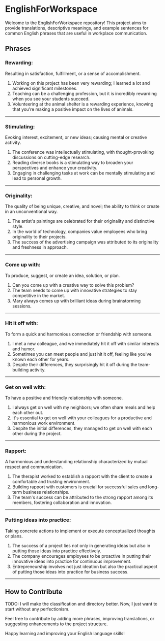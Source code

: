 # EnglishForWorkspace

Welcome to the EnglishForWorkspace repository! This project aims to provide translations, descriptive meanings, and example sentences for common English phrases that are useful in workplace communication.

## Phrases

### Rewarding:

  Resulting in satisfaction, fulfillment, or a sense of accomplishment.
 
  1. Working on this project has been very rewarding; I learned a lot and achieved significant milestones.
  2. Teaching can be a challenging profession, but it is incredibly rewarding when you see your students succeed.
  3. Volunteering at the animal shelter is a rewarding experience, knowing that you're making a positive impact on the lives of animals.
---

### Stimulating:
 
  Evoking interest, excitement, or new ideas; causing mental or creative activity.
 
  1. The conference was intellectually stimulating, with thought-provoking discussions on cutting-edge research.
  2. Reading diverse books is a stimulating way to broaden your perspectives and enhance your creativity.
  3. Engaging in challenging tasks at work can be mentally stimulating and lead to personal growth.
---

### Originality:

  The quality of being unique, creative, and novel; the ability to think or create in an unconventional way.
 
  1. The artist's paintings are celebrated for their originality and distinctive style.
  2. In the world of technology, companies value employees who bring originality to their projects.
  3. The success of the advertising campaign was attributed to its originality and freshness in approach.
---

### Come up with:
 
  To produce, suggest, or create an idea, solution, or plan.
 
  1. Can you come up with a creative way to solve this problem?
  2. The team needs to come up with innovative strategies to stay competitive in the market.
  3. Mary always comes up with brilliant ideas during brainstorming sessions.
---

### Hit it off with:

  To form a quick and harmonious connection or friendship with someone.
 
  1. I met a new colleague, and we immediately hit it off with similar interests and humor.
  2. Sometimes you can meet people and just hit it off, feeling like you've known each other for years.
  3. Despite their differences, they surprisingly hit it off during the team-building activity.
---

### Get on well with:

  To have a positive and friendly relationship with someone.
 
  1. I always get on well with my neighbors; we often share meals and help each other out.
  2. It's essential to get on well with your colleagues for a productive and harmonious work environment.
  3. Despite the initial differences, they managed to get on well with each other during the project.
---

### Rapport:

  A harmonious and understanding relationship characterized by mutual respect and communication.
 
  1. The therapist worked to establish a rapport with the client to create a comfortable and trusting environment.
  2. Building rapport with customers is crucial for successful sales and long-term business relationships.
  3. The team's success can be attributed to the strong rapport among its members, fostering collaboration and innovation.
---

### Putting ideas into practice:
 
  Taking concrete actions to implement or execute conceptualized thoughts or plans.
 
  1. The success of a project lies not only in generating ideas but also in putting those ideas into practice effectively.
  2. The company encourages employees to be proactive in putting their innovative ideas into practice for continuous improvement.
  3. Entrepreneurship involves not just ideation but also the practical aspect of putting those ideas into practice for business success.
***

## How to Contribute

TODO: I will make the classification and directory better. Now, I just want to start without any perfectionism.

Feel free to contribute by adding more phrases, improving translations, or suggesting enhancements to the project structure.

Happy learning and improving your English language skills!
